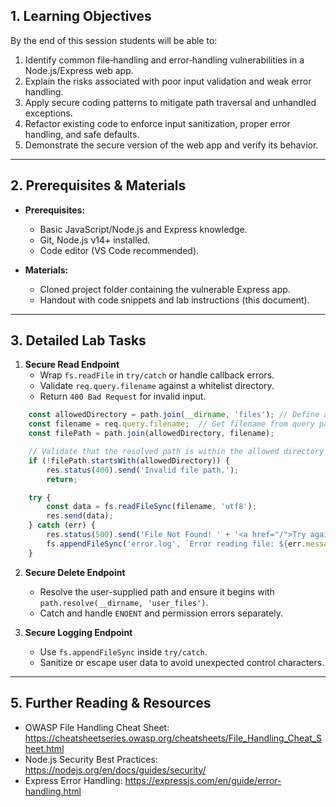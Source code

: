 ## 1. Learning Objectives

By the end of this session students will be able to:

1. Identify common file‑handling and error‑handling vulnerabilities in a Node.js/Express web app.
2. Explain the risks associated with poor input validation and weak error handling.
3. Apply secure coding patterns to mitigate path traversal and unhandled exceptions.
4. Refactor existing code to enforce input sanitization, proper error handling, and safe defaults.
5. Demonstrate the secure version of the web app and verify its behavior.

---

## 2. Prerequisites & Materials

- **Prerequisites:**
  - Basic JavaScript/Node.js and Express knowledge.
  - Git, Node.js v14+ installed.
  - Code editor (VS Code recommended).

- **Materials:**
  - Cloned project folder containing the vulnerable Express app.
  - Handout with code snippets and lab instructions (this document).

---

## 3. Detailed Lab Tasks

1. **Secure Read Endpoint**
   - Wrap `fs.readFile` in `try/catch` or handle callback errors.
   - Validate `req.query.filename` against a whitelist directory.
   - Return `400 Bad Request` for invalid input.

```JavaScript
    const allowedDirectory = path.join(__dirname, 'files'); // Define a whitelist directory
    const filename = req.query.filename;  // Get filename from query parameter
    const filePath = path.join(allowedDirectory, filename);

    // Validate that the resolved path is within the allowed directory
    if (!filePath.startsWith(allowedDirectory)) {
        res.status(400).send('Invalid file path.');
        return;

    try {
        const data = fs.readFileSync(filename, 'utf8');
        res.send(data);
    } catch (err) {
        res.status(500).send('File Not Found! ' + '<a href="/">Try again</a>');
        fs.appendFileSync('error.log', `Error reading file: ${err.message}\n`);
    }
```

2. **Secure Delete Endpoint**
   - Resolve the user-supplied path and ensure it begins with `path.resolve(__dirname, 'user_files')`.
   - Catch and handle `ENOENT` and permission errors separately.

3. **Secure Logging Endpoint**
   - Use `fs.appendFileSync` inside `try/catch`.
   - Sanitize or escape user data to avoid unexpected control characters.

---

## 5. Further Reading & Resources

- OWASP File Handling Cheat Sheet: https://cheatsheetseries.owasp.org/cheatsheets/File_Handling_Cheat_Sheet.html
- Node.js Security Best Practices: https://nodejs.org/en/docs/guides/security/
- Express Error Handling: https://expressjs.com/en/guide/error-handling.html



